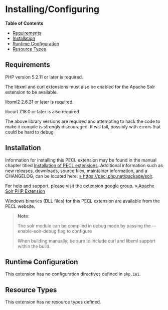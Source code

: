 Installing/Configuring
======================

**Table of Contents**

-   [Requirements](/solr/setup.html#Requirements)
-   [Installation](/solr/setup.html#Installation)
-   [Runtime Configuration](/solr/setup.html#Runtime%20Configuration)
-   [Resource Types](/solr/setup.html#Resource%20Types)

Requirements
------------

PHP version 5.2.11 or later is required.

The libxml and curl extensions must also be enabled for the Apache Solr
extension to be available.

libxml2 2.6.31 or later is required.

libcurl 7.18.0 or later is also required.

The above library versions are required and attempting to hack the code
to make it compile is strongly discouraged. It will fail, possibly with
errors that could be hard to debug

Installation
------------

Information for installing this PECL extension may be found in the
manual chapter titled
<a href="/install/pecl.html" class="link">Installation of PECL extensions</a>.
Additional information such as new releases, downloads, source files,
maintainer information, and a CHANGELOG, can be located here:
<a href="https://pecl.php.net/package/solr" class="link external">» https://pecl.php.net/package/solr</a>.

For help and support, please visit the extension google group.
<a href="https://groups.google.com/forum/#!forum/php-solr" class="link external">» Apache Solr PHP Extension</a>

Windows binaries (DLL files) for this PECL extension are available from
the PECL website.

> **Note**:
>
> The solr module can be compiled in debug mode by passing the
> --enable-solr-debug flag to configure
>
> When building manually, be sure to include curl and libxml support
> within the build.

Runtime Configuration
---------------------

This extension has no configuration directives defined in `php.ini`.

Resource Types
--------------

This extension has no resource types defined.
